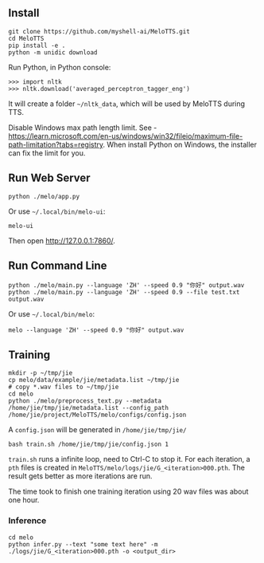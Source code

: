 ## Install

```
git clone https://github.com/myshell-ai/MeloTTS.git
cd MeloTTS
pip install -e .
python -m unidic download
```

Run Python, in Python console:

```
>>> import nltk
>>> nltk.download('averaged_perceptron_tagger_eng')
```
It will create a folder `~/nltk_data`, which will be used by MeloTTS during TTS.

Disable Windows max path length limit. See - <https://learn.microsoft.com/en-us/windows/win32/fileio/maximum-file-path-limitation?tabs=registry>. When install Python on Windows, the installer can fix the limit for you.

## Run Web Server

```
python ./melo/app.py
```
Or use `~/.local/bin/melo-ui`:
```
melo-ui
```

Then open <http://127.0.0.1:7860/>.


## Run Command Line

```
python ./melo/main.py --language 'ZH' --speed 0.9 "你好" output.wav
python ./melo/main.py --language 'ZH' --speed 0.9 --file test.txt output.wav
```

Or use  `~/.local/bin/melo`:
```
melo --language 'ZH' --speed 0.9 "你好" output.wav
```

## Training

```
mkdir -p ~/tmp/jie
cp melo/data/example/jie/metadata.list ~/tmp/jie
# copy *.wav files to ~/tmp/jie
cd melo
python ./melo/preprocess_text.py --metadata /home/jie/tmp/jie/metadata.list --config_path /home/jie/project/MeloTTS/melo/configs/config.json
```
A `config.json` will be generated in `/home/jie/tmp/jie/`

```
bash train.sh /home/jie/tmp/jie/config.json 1
```

`train.sh` runs a infinite loop, need to Ctrl-C to stop it. For each iteration, a `pth` files is created in `MeloTTS/melo/logs/jie/G_<iteration>000.pth`. The result gets better as more iterations are run.

The time took to finish one training iteration using 20 wav files was about one hour.

### Inference

```
cd melo
python infer.py --text "some text here" -m ./logs/jie/G_<iteration>000.pth -o <output_dir>
```